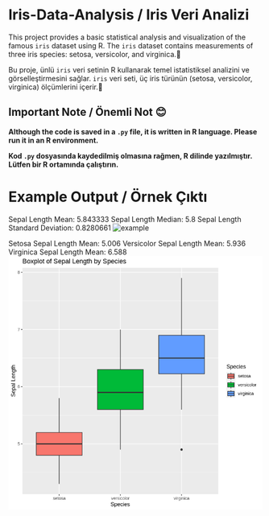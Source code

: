 # Iris-Data-Analysis / Iris Veri Analizi

This project provides a basic statistical analysis and visualization of the famous `iris` dataset using R. The `iris` dataset contains measurements of three iris species: setosa, versicolor, and virginica.🌼

Bu proje, ünlü `iris` veri setinin R kullanarak temel istatistiksel analizini ve görselleştirmesini sağlar. `iris` veri seti, üç iris türünün (setosa, versicolor, virginica) ölçümlerini içerir.🌼

## Important Note / Önemli Not 😊

**Although the code is saved in a `.py` file, it is written in R language. Please run it in an R environment.**

**Kod `.py` dosyasında kaydedilmiş olmasına rağmen, R dilinde yazılmıştır. Lütfen bir R ortamında çalıştırın.**

# Example Output / Örnek Çıktı

Sepal Length Mean: 5.843333 
Sepal Length Median: 5.8 
Sepal Length Standard Deviation: 0.8280661 
![example](sepalLenght.png)

Setosa Sepal Length Mean: 5.006 
Versicolor Sepal Length Mean: 5.936 
Virginica Sepal Length Mean: 6.588
![example](bySpecies.png)



